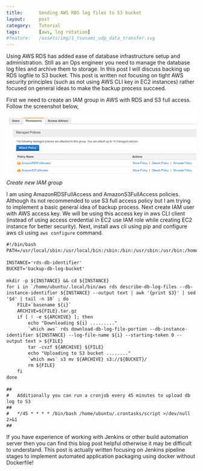 ```yaml
---
title:      Sending AWS RDS log files to S3 bucket
layout:     post
category:   Tutorial
tags: 	    [aws, log rotation]
#feature:   /assets/img/1_tsunami_udp_data_transfer.svg
---
```

Using AWS RDS has added ease of database infrastructure setup and administration. Still as an Ops engineer you need to manage the database log files and archive them to storage. In this post I will discuss backing up RDS logfile to S3 bucket. This post is written not focusing on tight AWS security principles (such as not using AWS CLI key in EC2 instances) rather focused on general ideas to make the backup process succeed.

<!--more-->

First we need to create an IAM group in AWS with RDS and S3 full access. Follow the screenshot below,

![Create IAM Group](/assets/img/2018-04-22-01.png)*Create new IAM group*

I am using AmazonRDSFullAccess and AmazonS3FullAccess policies. Although its not recommended to use S3 full access policy but I am trying to implement a basic general idea of backup process. Next create IAM user with AWS access key. We will be using this access key in aws CLI client (instead of using access credential in EC2 use IAM role while creating EC2 instance for better security). Next, install aws cli using pip and configure aws cli using `aws configure` command.


```
#!/bin/bash
PATH=/usr/local/sbin:/usr/local/bin:/sbin:/bin:/usr/sbin:/usr/bin:/home/ubuntu

INSTANCE='rds-db-identifier'
BUCKET='backup-db-log-bucket'

mkdir -p ${INSTANCE} && cd ${INSTANCE}
for i in `/home/ubuntu/.local/bin/aws rds describe-db-log-files --db-instance-identifier ${INSTANCE} --output text | awk '{print $3}' | sed '$d' | tail -n 10` ; do
	FILE=`basename ${i}`
	ARCHIVE=${FILE}.tar.gz
	if [ ! -e ${ARCHIVE} ]; then
		echo "Downloading ${i} ........."
		`which aws` rds download-db-log-file-portion --db-instance-identifier ${INSTANCE} --log-file-name ${i} --starting-token 0 --output text > ${FILE}
		tar -cvzf ${ARCHIVE} ${FILE}
		echo "Uploading to S3 bucket ........"
		`which aws` s3 mv ${ARCHIVE} s3://${BUCKET}/
		rm ${FILE}
	fi
done

##
#	Additionally you can run a cronjob every 45 minutes to upload db log to S3
##
#	*/45 * * * * /bin/bash /home/ubuntu/.crontasks/script >/dev/null 2>&1
##
```

If you have experience of working with Jenkins or other build automation server then you can find this blog post helpful otherwise it may be difficult to understand. This post is actually written focusing on Jenkins pipeline stages to implement automated application packaging using docker without Dockerfile!
